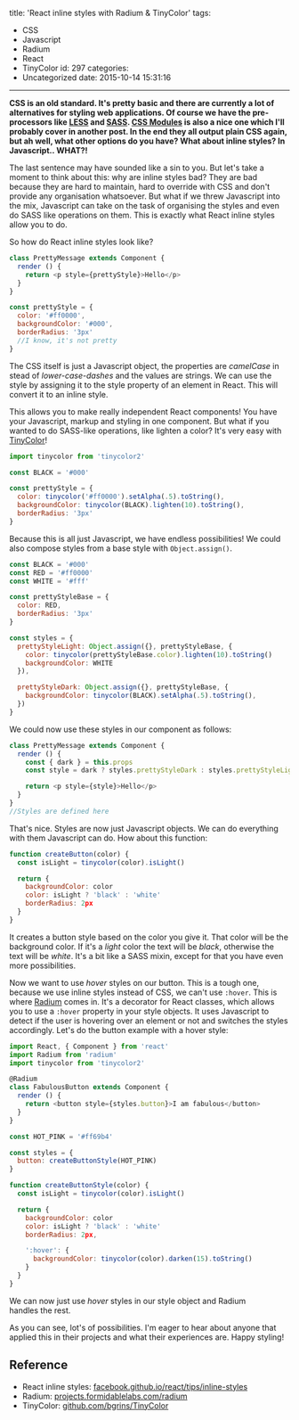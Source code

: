 title: 'React inline styles with Radium & TinyColor'
tags:
  - CSS
  - Javascript
  - Radium
  - React
  - TinyColor
id: 297
categories:
  - Uncategorized
date: 2015-10-14 15:31:16
---

**CSS is an old standard. It's pretty basic and there are currently a lot of alternatives for styling web applications. Of course we have the pre-processors like [LESS](http://lesscss.org/) and [SASS](http://sass-lang.com/). [CSS Modules](https://github.com/css-modules/css-modules) is also a nice one which I'll probably cover in another post. In the end they all output plain CSS again, but ah well, what other options do you have? What about inline styles? In Javascript.. WHAT?!**

<!-- more -->

The last sentence may have sounded like a sin to you. But let's take a moment to think about this: why are inline styles bad? They are bad because they are hard to maintain, hard to override with CSS and don't provide any organisation whatsoever. But what if we threw Javascript into the mix, Javascript can take on the task of organising the styles and even do SASS like operations on them. This is exactly what React inline styles allow you to do.

So how do React inline styles look like?

```javascript
class PrettyMessage extends Component {
  render () {
    return <p style={prettyStyle}>Hello</p>
  }
}

const prettyStyle = {
  color: '#ff0000',
  backgroundColor: '#000',
  borderRadius: '3px'
  //I know, it's not pretty
}
```

The CSS itself is just a Javascript object, the properties are _camelCase_ in stead of _lower-case-dashes_ and the values are strings. We can use the style by assigning it to the style property of an element in React. This will convert it to an inline style.

This allows you to make really independent React components! You have your Javascript, markup and styling in one component. But what if you wanted to do SASS-like operations, like lighten a color? It's very easy with [TinyColor](https://github.com/bgrins/TinyColor)!

```javascript
import tinycolor from 'tinycolor2'

const BLACK = '#000'

const prettyStyle = {
  color: tinycolor('#ff0000').setAlpha(.5).toString(),
  backgroundColor: tinycolor(BLACK).lighten(10).toString(),
  borderRadius: '3px'
}
```

Because this is all just Javascript, we have endless possibilities! We could also compose styles from a base style with `Object.assign()`.

```javascript
const BLACK = '#000'
const RED = '#ff0000'
const WHITE = '#fff'

const prettyStyleBase = {
  color: RED,
  borderRadius: '3px'
}

const styles = {
  prettyStyleLight: Object.assign({}, prettyStyleBase, {
    color: tinycolor(prettyStyleBase.color).lighten(10).toString()
    backgroundColor: WHITE
  }),

  prettyStyleDark: Object.assign({}, prettyStyleBase, {
    backgroundColor: tinycolor(BLACK).setAlpha(.5).toString(),
  })
}
```

We could now use these styles in our component as follows:

```javascript
class PrettyMessage extends Component {
  render () {
    const { dark } = this.props
    const style = dark ? styles.prettyStyleDark : styles.prettyStyleLight

    return <p style={style}>Hello</p>
  }
}
//Styles are defined here
```

That's nice. Styles are now just Javascript objects. We can do everything with them Javascript can do. How about this function:

```javascript
function createButton(color) {
  const isLight = tinycolor(color).isLight()

  return {
    backgroundColor: color
    color: isLight ? 'black' : 'white'
    borderRadius: 2px
  }
}
```

It creates a button style based on the color you give it. That color will be the background color. If it's a _light_ color the text will be _black_, otherwise the text will be _white_. It's a bit like a SASS mixin, except for that you have even more possibilities.

Now we want to use _hover_ styles on our button. This is a tough one, because we use inline styles instead of CSS, we can't use `:hover`. This is where [Radium](http://projects.formidablelabs.com/radium/) comes in. It's a decorator for React classes, which allows you to use a `:hover` property in your style objects. It uses Javascript to detect if the user is hovering over an element or not and switches the styles accordingly. Let's do the button example with a hover style:

```javascript
import React, { Component } from 'react'
import Radium from 'radium'
import tinycolor from 'tinycolor2'

@Radium
class FabulousButton extends Component {
  render () {
    return <button style={styles.button}>I am fabulous</button>
  }
}

const HOT_PINK = '#ff69b4'

const styles = {
  button: createButtonStyle(HOT_PINK)
}

function createButtonStyle(color) {
  const isLight = tinycolor(color).isLight()

  return {
    backgroundColor: color
    color: isLight ? 'black' : 'white'
    borderRadius: 2px,

    ':hover': {
      backgroundColor: tinycolor(color).darken(15).toString()
    }
  }
}
```

We can now just use _hover_ styles in our style object and Radium handles the rest.

As you can see, lot's of possibilities. I'm eager to hear about anyone that applied this in their projects and what their experiences are. Happy styling!

## Reference

*   React inline styles: [facebook.github.io/react/tips/inline-styles](https://facebook.github.io/react/tips/inline-styles.html)
*   Radium: [projects.formidablelabs.com/radium](http://projects.formidablelabs.com/radium/)
*   TinyColor: [github.com/bgrins/TinyColor](https://github.com/bgrins/TinyColor)
